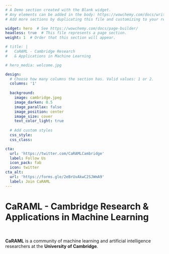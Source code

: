 ```yaml
---
# A Demo section created with the Blank widget.
# Any elements can be added in the body: https://wowchemy.com/docs/writing-markdown-latex/
# Add more sections by duplicating this file and customizing to your requirements.

widget: hero  # See https://wowchemy.com/docs/page-builder/
headless: true  # This file represents a page section.
weight: 1  # Order that this section will appear.

# title: |
#   CaRAML - Cambridge Research 
#   & Applications in Machine Learning

# hero_media: welcome.jpg

design:
  # Choose how many columns the section has. Valid values: 1 or 2.
  columns: '1'
  
  background:
    image: cambridge.jpeg
    image_darken: 0.5
    image_parallax: false
    image_position: center
    image_size: cover
    text_color_light: true
  
  # Add custom styles
  css_style:
  css_class:

cta:
  url: 'https://twitter.com/CaRAMLCambridge'
  label: Follow Us
  icon_pack: fab
  icon: twitter
cta_alt:
  url: 'https://forms.gle/2eBrUvAkwC2SJWmA9'
  label: Join CaRAML
---
```


<h1>CaRAML - Cambridge Research & Applications in Machine Learning</h1>

<br>

**CaRAML** is a community of machine learning and artificial intelligence researchers at the **University of Cambridge**.

<br>
